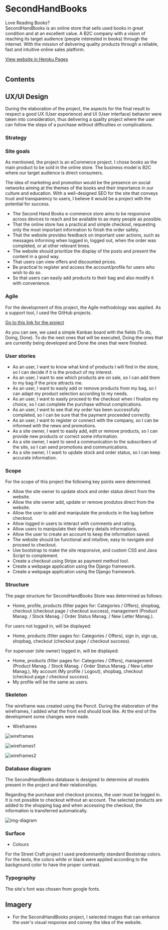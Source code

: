 <h1>SecondHandBooks</h1>
<p>Love Reading Books?<br>
SecondHandBooks is an online store that sells used books in great condition and at an excellent value. A B2C company with a vision of reaching its target audience (people interested in books) through the internet. With the mission of delivering quality products through a reliable, fast and intuitive online sales platform.
</P>

[View website in Heroku Pages](https://secondhandbookk.herokuapp.com/)

![]()


<h2>Contents</h2>

<h2>UX/UI Design</h2>

<p>During the elaboration of the project, the aspects for the final result to respect a good UX (User experience) and UI (User interface) behavior were taken into consideration, thus delivering a quality project where the user can follow the steps of a purchase without difficulties or complications.</p>

<h3>Strategy</h3>

<h3>Site goals</h3>

<p>As mentioned, the project is an eCommerce project. I chose books as the main product to be sold in the online store. The business model is B2C where our target audience is direct consumers.

The idea of marketing and promotion would be the presence on social networks aiming at the themes of the books and their importance in our culture and education. With a well-designed SEO for the site that conveys trust and transparency to users, I believe it would be a project with the potential for success.</p>

*  The Second Hand Books e-commerce store aims to be responsive across devices to reach and be available to as many people as possible.
*  That the online store has a practical and simple checkout, requesting only the most important information to finish the order safely.
*  That the website provides feedback on important user actions, such as messages informing when logged in, logged out, when the order was completed, or at other relevant times.
*  The website should prioritize the display of the posts and present the content in a good way.
*  That users can view offers and discounted prices.
*  Be practical to register and access the account/profile for users who wish to do so.
*  So that users can easily add products to their bag and also modify it with convenience.


<h3>Agile</h3>

<p>For the development of this project, the Agile methodology was applied. As a support tool, I used the GitHub projects.</p>

[Go to this link for the project](https://github.com/users/cacpaes/projects/7)

<p>As you can see, we used a simple Kanban board with the fields (To do, Doing, Done). To do the next ones that will be executed, Doing the ones that are currently being developed and Done the ones that were finished.</p>


<h3>User stories</h3>

*  As an user, I want to know what kind of products I will find in the store, so I can decide if it is the product of my interest.
*  As an user, I want to see which products are on sale, so I can add them to my bag if the price attracts me.
*  As an user, I want to easily add or remove products from my bag, so I can adapt my product selection according to my needs.
*  As an user, I want to easily proceed to the checkout when I finalize my choice, so I can complete the purchase without complications.
*  As an user, I want to see that my order has been successfully completed, so I can be sure that the payment proceeded correctly.
*  As an user, I want to register or connect with the company, so I can be informed with the news and promotions.
*  As a site owner, I want to easily add, edit or remove products, so I can provide new products or correct some information.
*  As a site owner, I want to send a communication to the subscribers of the site, so I can send promotions and communications.
*  As a site owner, I I want to update stock and order status, so I can keep accurate information.


<h3>Scope</h3>

<p>For the scope of this project the following key points were determined.</p>

*  Allow the site owner to update stock and order status direct from the website.
*  Allow the site owner add, update or remove produtos direct from the website.
*  Allow the user to add and manipulate the products in the bag before checkout.
*  Allow logged in users to interact with comments and rating.
*  Allow users to manipulate their delivery details informations.
*  Allow the user to create an account to keep the information saved.
*  The website should be functional and intuitive, easy to navigate and proceed to checkout.
*  Use bootstrap to make the site responsive, and custom CSS and Java Script to complement.
*  Create a checkout using Stripe as payment method tool.
*  Create a webpage application using the Django framework.
*  Create a webpage application using the Django framework.


<h3>Structure</h3>

<p>The page structure for SecondHandBooks Store was determined as follows:</p>

  *  Home, profile, products (filter pages for: Categories / Offers), shopbag, checkout (checkout page / checkout success), management (Product Manag. / Stock Manag. / Order Status Manag. / New Letter Manag.).

<p>For users not logged in, will be displayed:</p>

*  Home, products (filter pages for: Categories / Offers), sign in, sign up, shopbag, checkout (checkout page / checkout success).

<p>For superuser (site owner) logged in, will be displayed:</P>

*  Home, products (filter pages for: Categories / Offers), management (Product Manag. / Stock Manag. / Order Status Manag. / New Letter Manag.), My account (My profile / Logout), shopbag, checkout (checkout page / checkout success).
*  My profile will be the same as users.


<h3>Skeleton</h3>

<p>The wireframe was created using the Pencil. During the elaboration of the wireframes, I added what the front end should look like. At the end of the development some changes were made.</p>

*  Wireframes

![wireframes](https://user-images.githubusercontent.com/93129370/203789166-b2dd8af2-ed05-48cf-9847-b24152416dcd.png)

![wireframes1](https://user-images.githubusercontent.com/93129370/203789212-5a665e98-e8fd-4ffa-bf5b-bb247bc7fc95.png)

![wireframes2](https://user-images.githubusercontent.com/93129370/203789257-1b95334a-6d2d-4c9e-a47f-0f3ef35743c6.png)


<h3>Database diagram</h3>
<p>The SecondHandBooks database is designed to determine all models present in the project and their relationships.

Regarding the purchase and checkout process, the user must be logged in. It is not possible to checkout without an account. The selected products are added to the shopping bag and when accessing the checkout, the information is transferred automatically.</p>



![img-diagram](https://user-images.githubusercontent.com/93129370/204109520-79438816-67d9-4c44-9295-0ea378dd3a49.jpeg)


<h3>Surface</h3>

*  Colours
<p>For the Street Craft project I used predominantly standard Bootstrap colors.<br>
For the texts, the colors white or black were applied according to the background color to have the proper contrast.</p>


<h3>Typography</h3>

<p>The site's font was chosen from google fonts.</p>


<h2>Imagery</h2>

* For the SecondHandBooks project, I selected images that can enhance the user's visual response and convey the idea of the website. 




